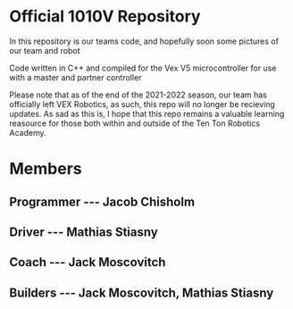 # Official 1010V Repository
In this repository is our teams code, and hopefully soon some pictures of our team and robot

Code written in C++ and compiled for the Vex V5 microcontroller for use with a master and partner controller

Please note that as of the end of the 2021-2022 season, our team has officially left VEX Robotics, as such, this repo will no longer be recieving updates.  As sad as this is, I hope that this repo remains a valuable learning reasource for those both within and outside of the Ten Ton Robotics Academy.

# Members
## Programmer --- Jacob Chisholm
## Driver --- Mathias Stiasny
## Coach --- Jack Moscovitch
## Builders --- Jack Moscovitch, Mathias Stiasny
